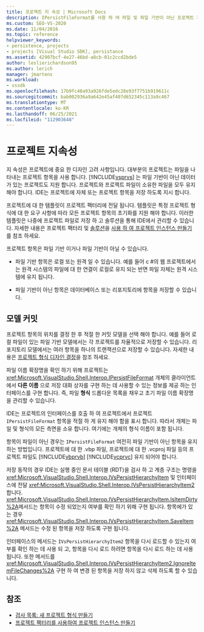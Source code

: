 ```yaml
---
title: 프로젝트 지 속성 | Microsoft Docs
description: IPersistFileFormat를 사용 하 여 파일 및 파일 기반이 아닌 프로젝트 개체를 모두 유지 하는 것을 포함 하 여 프로젝트 디자인의 지 속성에 대해 알아봅니다.
ms.custom: SEO-VS-2020
ms.date: 11/04/2016
ms.topic: reference
helpviewer_keywords:
- persistence, projects
- projects [Visual Studio SDK], persistance
ms.assetid: 42907bcf-4e27-46bd-a8cb-01c2ccd2bde5
author: leslierichardson95
ms.author: lerich
manager: jmartens
ms.workload:
- vssdk
ms.openlocfilehash: 17b9fc40a93a926fde5edc28e93f7751b919611c
ms.sourcegitcommit: bab002936a9a642e45af407d652345c113a9c467
ms.translationtype: MT
ms.contentlocale: ko-KR
ms.lasthandoff: 06/25/2021
ms.locfileid: "112903648"
---
```

# <a name="project-persistence"></a>프로젝트 지속성
지 속성은 프로젝트에 중요 한 디자인 고려 사항입니다. 대부분의 프로젝트는 파일을 나타내는 프로젝트 항목을 사용 합니다. [!INCLUDE[vsprvs](../../code-quality/includes/vsprvs_md.md)] 는 파일 기반이 아닌 데이터가 있는 프로젝트도 지원 합니다. 프로젝트와 프로젝트 파일이 소유한 파일을 모두 유지 해야 합니다. IDE는 프로젝트에 자체 또는 프로젝트 항목을 저장 하도록 지시 합니다.

 프로젝트에 대 한 템플릿이 프로젝트 팩터리에 전달 됩니다. 템플릿은 특정 프로젝트 형식에 대 한 요구 사항에 따라 모든 프로젝트 항목의 초기화를 지원 해야 합니다. 이러한 템플릿은 나중에 프로젝트 파일로 저장 하 고 솔루션을 통해 IDE에서 관리할 수 있습니다. 자세한 내용은 프로젝트 팩터리 및 [솔루션](../../extensibility/internals/solutions-overview.md)을 [사용 하 여 프로젝트 인스턴스 만들기](../../extensibility/internals/creating-project-instances-by-using-project-factories.md) 를 참조 하세요.

 프로젝트 항목은 파일 기반 이거나 파일 기반이 아닐 수 있습니다.

- 파일 기반 항목은 로컬 또는 원격 일 수 있습니다. 예를 들어 c #의 웹 프로젝트에서는 원격 시스템의 파일에 대 한 연결이 로컬로 유지 되는 반면 파일 자체는 원격 시스템에 유지 됩니다.

- 파일 기반이 아닌 항목은 데이터베이스 또는 리포지토리에 항목을 저장할 수 있습니다.

## <a name="commit-models"></a>모델 커밋
 프로젝트 항목의 위치를 결정 한 후 적절 한 커밋 모델을 선택 해야 합니다. 예를 들어 로컬 파일이 있는 파일 기반 모델에서는 각 프로젝트를 자율적으로 저장할 수 있습니다. 리포지토리 모델에서는 여러 항목을 하나의 트랜잭션으로 저장할 수 있습니다. 자세한 내용은 [프로젝트 형식 디자인 결정](../../extensibility/internals/project-type-design-decisions.md)을 참조 하세요.

 파일 이름 확장명을 확인 하기 위해 프로젝트는 <xref:Microsoft.VisualStudio.Shell.Interop.IPersistFileFormat> 개체의 클라이언트에서 **다른 이름** 으로 저장 대화 상자를 구현 하는 데 사용할 수 있는 정보를 제공 하는 인터페이스를 구현 합니다. 즉, 파일 **형식** 드롭다운 목록을 채우고 초기 파일 이름 확장명을 관리할 수 있습니다.

 IDE는 프로젝트의 인터페이스를 호출 하 여 프로젝트에서 프로젝트 `IPersistFileFormat` 항목을 적절 하 게 유지 해야 함을 표시 합니다. 따라서 개체는 파일 및 형식의 모든 측면을 소유 합니다. 여기에는 개체의 형식 이름이 포함 됩니다.

 항목이 파일이 아닌 경우는 `IPersistFileFormat` 여전히 파일 기반이 아닌 항목을 유지 하는 방법입니다. 프로젝트에 대 한 .vbp 파일, 프로젝트에 대 한 .vcproj 파일 등의 프로젝트 파일도 [!INCLUDE[vbprvb](../../code-quality/includes/vbprvb_md.md)] [!INCLUDE[vcprvc](../../code-quality/includes/vcprvc_md.md)] 유지 되어야 합니다.

 저장 동작의 경우 IDE는 실행 중인 문서 테이블 (RDT)을 검사 하 고 계층 구조는 명령을 <xref:Microsoft.VisualStudio.Shell.Interop.IVsPersistHierarchyItem> 및 인터페이스에 전달 <xref:Microsoft.VisualStudio.Shell.Interop.IVsPersistHierarchyItem2> 합니다. <xref:Microsoft.VisualStudio.Shell.Interop.IVsPersistHierarchyItem.IsItemDirty%2A>메서드는 항목이 수정 되었는지 여부를 확인 하기 위해 구현 됩니다. 항목에가 있는 경우 <xref:Microsoft.VisualStudio.Shell.Interop.IVsPersistHierarchyItem.SaveItem%2A> 메서드는 수정 된 항목을 저장 하도록 구현 됩니다.

 인터페이스의 메서드는 `IVsPersistHierarchyItem2` 항목을 다시 로드할 수 있는지 여부를 확인 하는 데 사용 되 고, 항목을 다시 로드 하려면 항목을 다시 로드 하는 데 사용 됩니다. 또한 메서드를 <xref:Microsoft.VisualStudio.Shell.Interop.IVsPersistHierarchyItem2.IgnoreItemFileChanges%2A> 구현 하 여 변경 된 항목을 저장 하지 않고 삭제 하도록 할 수 있습니다.

## <a name="see-also"></a>참조
- [검사 목록: 새 프로젝트 형식 만들기](../../extensibility/internals/checklist-creating-new-project-types.md)
- [프로젝트 팩터리를 사용하여 프로젝트 인스턴스 만들기](../../extensibility/internals/creating-project-instances-by-using-project-factories.md)
